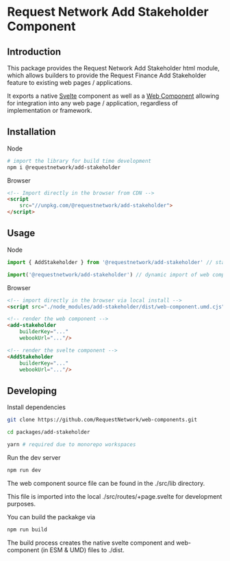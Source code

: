 # Request Network Add Stakeholder Component

## Introduction

This package provides the Request Network Add Stakeholder html module, which allows builders to provide the Request Finance Add Stakeholder feature to existing web pages / applications.

It exports a native [Svelte](https://svelte.dev/) component as well as a [Web Component](https://opensource.com/article/21/7/web-components) allowing for integration into any web page / application, regardless of implementation or framework.

## Installation

Node
```bash
# import the library for build time development
npm i @requestnetwork/add-stakeholder
```

Browser
```html
<!-- Import directly in the browser from CDN -->
<script
    src="//unpkg.com/@requestnetwork/add-stakeholder">
</script>
```

## Usage

Node
```javascript
import { AddStakeholder } from '@requestnetwork/add-stakeholder' // static import of the svelte component

import('@requestnetwork/add-stakeholder') // dynamic import of web component on render
```

Browser
```html
<!-- import directly in the browser via local install -->
<script src="./node_modules/add-stakeholder/dist/web-component.umd.cjs" defer></script>

<!-- render the web component -->
<add-stakeholder
    builderKey="..."
    webookUrl="..."/>

<!-- render the svelte component -->
<AddStakeholder
    builderKey="..."
    webookUrl="..."/>
```

## Developing

Install dependencies
```bash
git clone https://github.com/RequestNetwork/web-components.git

cd packages/add-stakeholder

yarn # required due to monorepo workspaces
```

Run the dev server
```bash
npm run dev
```

The web component source file can be found in the ./src/lib directory.

This file is imported into the local ./src/routes/+page.svelte for development purposes.

You can build the packakge via
```bash
npm run build 
```

The build process creates the native svelte component and web-component (in ESM & UMD) files to ./dist.

